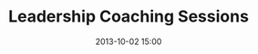 ---
date: 2013-10-02 15:00
hour: 2:30 - 4:00 pm
title: Leadership Coaching Sessions 
child:
name: Repeat
company: 
categories: day1
expand: 
class: trig-coaching
---